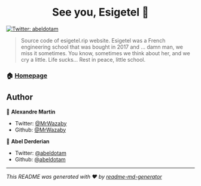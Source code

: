 <h1 align="center">See you, Esigetel 👋</h1>
<p>
  <a href="https://twitter.com/abeldotam" target="_blank">
    <img alt="Twitter: abeldotam" src="https://img.shields.io/twitter/follow/abeldotam.svg?style=social" />
  </a>
</p>

> Source code of esigetel.rip website.
Esigetel was a French engineering school that was bought in 2017 and ... damn man, we miss it sometimes.
You know, sometimes we think about her, and we cry a little. Life sucks...
Rest in peace, little school.

### 🏠 [Homepage](https://esigetel.rip/)


## Author

👤 **Alexandre Martin**

* Twitter: [@MrWazaby](https://twitter.com/MrWazaby)
* Github: [@MrWazaby](https://github.com/MrWazaby)

👤 **Abel Derderian**

* Twitter: [@abeldotam](https://twitter.com/abeldotam)
* Github: [@abeldotam](https://github.com/abeldotam)




***
_This README was generated with ❤️ by [readme-md-generator](https://github.com/kefranabg/readme-md-generator)_